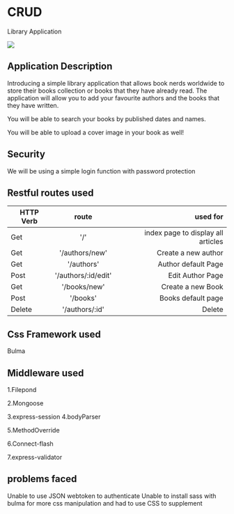 # CRUD
Library Application

<img src="https://unsplash.com/photos/t7zYZzO_CX0">


## Application Description
Introducing a simple library application that allows book nerds worldwide to store their books collection or books that they have already read.
The application will allow you to add your favourite authors and the books that they have written.

You will be able to search your books by published dates and names.

You will be able to upload a cover image in your book as well!

## Security
We will be using a simple login function with password protection

## Restful routes used

| HTTP Verb     | route| used for  |
| ------------- |:-------------:| -----:|
| Get           | '/'           | index page to display all articles |
| Get            |  '/authors/new'     |   Create a new author |
| Get | '/authors'      |  Author default Page   |
| Post | '/authors/:id/edit'      |  Edit Author Page   |
| Get | '/books/new'      |  Create a new Book   |
| Post | '/books'      |  Books default page   |
| Delete | '/authors/:id'      |    Delete |

## Css Framework used
Bulma 

## Middleware used
1.Filepond

2.Mongoose

3.express-session
4.bodyParser

5.MethodOverride

6.Connect-flash

7.express-validator

## problems faced
Unable to use JSON webtoken to authenticate 
Unable to install sass with bulma for more css manipulation and had to use CSS to supplement 


